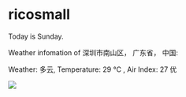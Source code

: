 # ricosmall

Today is Sunday.

Weather infomation of 深圳市南山区， 广东省， 中国: 

Weather: 多云, Temperature: 29 ℃ , Air Index: 27 优

<img src="https://github-readme-stats.vercel.app/api?username=ricosmall&show_icons=true" />
